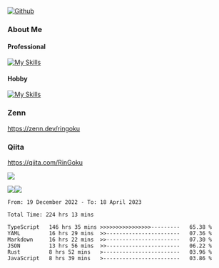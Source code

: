 [![Github](https://img.shields.io/github/followers/RinGoku?label=Follow&style=social)](https://github.com/RinGoku)

### About Me
#### Professional
[![My Skills](https://skillicons.dev/icons?i=react,ts,js,nodejs,java,graphql,firebase,githubactions&theme=light)](https://skillicons.dev)
#### Hobby
[![My Skills](https://skillicons.dev/icons?i=unity,rust,py&theme=light)](https://skillicons.dev)

### Zenn
https://zenn.dev/ringoku
### Qiita
https://qiita.com/RinGoku


![](https://github-profile-summary-cards.vercel.app/api/cards/profile-details?username=RinGoku&theme=default)

![](https://github-profile-summary-cards.vercel.app/api/cards/repos-per-language?username=RinGoku&theme=default)![](https://github-profile-summary-cards.vercel.app/api/cards/stats?username=RinGoku&theme=default)

<!--START_SECTION:waka-->

```text
From: 19 December 2022 - To: 18 April 2023

Total Time: 224 hrs 13 mins

TypeScript   146 hrs 35 mins >>>>>>>>>>>>>>>>---------   65.38 %
YAML         16 hrs 29 mins  >>-----------------------   07.36 %
Markdown     16 hrs 22 mins  >>-----------------------   07.30 %
JSON         13 hrs 56 mins  >>-----------------------   06.22 %
Rust         8 hrs 52 mins   >------------------------   03.96 %
JavaScript   8 hrs 39 mins   >------------------------   03.86 %
```

<!--END_SECTION:waka-->

